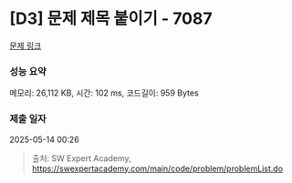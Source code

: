 # [D3] 문제 제목 붙이기 - 7087 

[문제 링크](https://swexpertacademy.com/main/code/problem/problemDetail.do?contestProbId=AWkIdD46A5EDFAXC) 

### 성능 요약

메모리: 26,112 KB, 시간: 102 ms, 코드길이: 959 Bytes

### 제출 일자

2025-05-14 00:26



> 출처: SW Expert Academy, https://swexpertacademy.com/main/code/problem/problemList.do